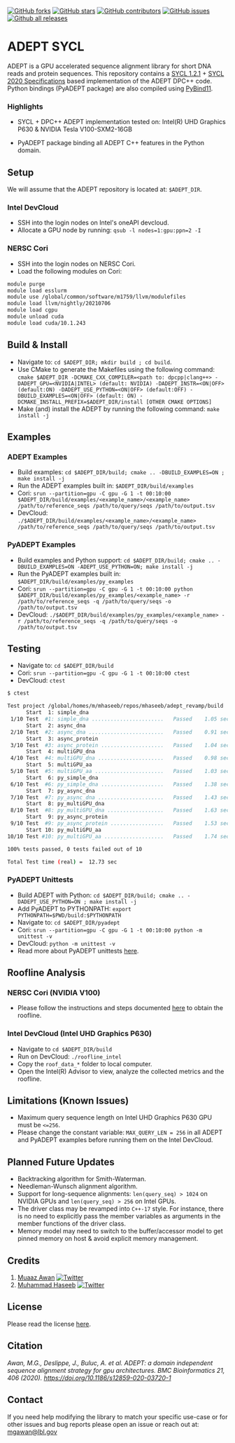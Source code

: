 [![GitHub forks](https://img.shields.io/github/forks/mgawan/adept_revamp.svg?style=social&label=Fork&maxAge=2592000)](https://GitHub.com/mgawan/adept_revamp/network/) [![GitHub stars](https://img.shields.io/github/stars/mgawan/adept_revamp.svg?style=social&label=Star&maxAge=2592000)](https://GitHub.com/mgawan/adept_revamp/stargazers/) [![GitHub contributors](https://img.shields.io/github/contributors/mgawan/adept_revamp.svg)](https://GitHub.com/mgawan/adept_revamp/graphs/contributors/) [![GitHub issues](https://img.shields.io/github/issues/mgawan/adept_revamp.svg)](https://GitHub.com/mgawan/adept_revamp/issues/) [![Github all releases](https://img.shields.io/github/downloads/mgawan/adept_revamp/total.svg)](https://GitHub.com/mgawan/adept_revamp/releases/)

# ADEPT SYCL
ADEPT is a GPU accelerated sequence alignment library for short DNA reads and protein sequences. This repository contains a [SYCL 1.2.1](https://www.khronos.org/files/sycl/sycl-121-reference-guide.pdf) + [SYCL 2020 Specifications](https://www.khronos.org/registry/SYCL/specs/sycl-2020/html/sycl-2020.html) based implementation of the ADEPT DPC++ code. Python bindings (PyADEPT package) are also compiled using [PyBind11](https://pybind11.readthedocs.io/en/stable/).    

###  Highlights
- SYCL + DPC++ ADEPT implementation tested on: Intel(R) UHD Graphics P630 & NVIDIA Tesla V100-SXM2-16GB     

- PyADEPT package binding all ADEPT C++ features in the Python domain.    


## Setup

We will assume that the ADEPT repository is located at: `$ADEPT_DIR`.

### Intel DevCloud
- SSH into the login nodes on Intel's oneAPI devcloud.     
- Allocate a GPU node by running: `qsub -l nodes=1:gpu:ppn=2 -I`    

### NERSC Cori
- SSH into the login nodes on NERSC Cori.       
- Load the following modules on Cori: 

```bash
module purge
module load esslurm
module use /global/common/software/m1759/llvm/modulefiles
module load llvm/nightly/20210706
module load cgpu
module unload cuda
module load cuda/10.1.243
```


## Build & Install
- Navigate to: `cd $ADEPT_DIR; mkdir build ; cd build`.
- Use CMake to generate the Makefiles using the following command: `cmake $ADEPT_DIR -DCMAKE_CXX_COMPILER=<path to: dpcpp|clang++> -DADEPT_GPU=<NVIDIA|INTEL> (default: NVIDIA) -DADEPT_INSTR=<ON|OFF> (default:ON) -DADEPT_USE_PYTHON=<ON|OFF> (default:OFF) -DBUILD_EXAMPLES=<ON|OFF> (default: ON) -DCMAKE_INSTALL_PREFIX=$ADEPT_DIR/install [OTHER CMAKE OPTIONS]`    
- Make (and) install the ADEPT by running the following command: `make install -j`     


## Examples

### ADEPT Examples
- Build examples: `cd $ADEPT_DIR/build; cmake .. -DBUILD_EXAMPLES=ON ; make install -j`      
- Run the ADEPT examples built in: `$ADEPT_DIR/build/examples`     
- Cori: `srun --partition=gpu -C gpu -G 1 -t 00:10:00 $ADEPT_DIR/build/examples/<example_name>/<example_name> /path/to/reference_seqs /path/to/query/seqs /path/to/output.tsv`    
- DevCloud: `./$ADEPT_DIR/build/examples/<example_name>/<example_name> /path/to/reference_seqs /path/to/query/seqs /path/to/output.tsv`     

### PyADEPT Examples
- Build examples and Python support: `cd $ADEPT_DIR/build; cmake .. -DBUILD_EXAMPLES=ON -ADEPT_USE_PYTHON=ON; make install -j`      
- Run the PyADEPT examples built in: `$ADEPT_DIR/build/examples/py_examples`     
- Cori: `srun --partition=gpu -C gpu -G 1 -t 00:10:00 python $ADEPT_DIR/build/examples/py_examples/<example_name> -r /path/to/reference_seqs -q /path/to/query/seqs -o /path/to/output.tsv`    
- DevCloud: `./$ADEPT_DIR/build/examples/py_examples/<example_name> -r /path/to/reference_seqs -q /path/to/query/seqs -o /path/to/output.tsv`     


## Testing
- Navigate to: `cd $ADEPT_DIR/build`     
- Cori: `srun --partition=gpu -C gpu -G 1 -t 00:10:00 ctest`
- DevCloud: `ctest`

```bash 
$ ctest

Test project /global/homes/m/mhaseeb/repos/mhaseeb/adept_revamp/build
      Start  1: simple_dna
 1/10 Test  #1: simple_dna .......................   Passed    1.05 sec
      Start  2: async_dna
 2/10 Test  #2: async_dna ........................   Passed    0.91 sec
      Start  3: async_protein
 3/10 Test  #3: async_protein ....................   Passed    1.04 sec
      Start  4: multiGPU_dna
 4/10 Test  #4: multiGPU_dna .....................   Passed    0.98 sec
      Start  5: multiGPU_aa
 5/10 Test  #5: multiGPU_aa ......................   Passed    1.03 sec
      Start  6: py_simple_dna
 6/10 Test  #6: py_simple_dna ....................   Passed    1.38 sec
      Start  7: py_async_dna
 7/10 Test  #7: py_async_dna .....................   Passed    1.43 sec
      Start  8: py_multiGPU_dna
 8/10 Test  #8: py_multiGPU_dna ..................   Passed    1.63 sec
      Start  9: py_async_protein
 9/10 Test  #9: py_async_protein .................   Passed    1.53 sec
      Start 10: py_multiGPU_aa
10/10 Test #10: py_multiGPU_aa ...................   Passed    1.74 sec

100% tests passed, 0 tests failed out of 10

Total Test time (real) =  12.73 sec

```


### PyADEPT Unittests

- Build ADEPT with Python: `cd $ADEPT_DIR/build; cmake .. -DADEPT_USE_PYTHON=ON ; make install -j`
- Add PyADEPT to PYTHONPATH: `export PYTHONPATH=$PWD/build:$PYTHONPATH`    
- Navigate to: `cd $ADEPT_DIR/pyadept`    
- Cori: `srun --partition=gpu -C gpu -G 1 -t 00:10:00 python -m unittest -v`    
- DevCloud: `python -m unittest -v`     
- Read more about PyADEPT unittests [here](./pyadept/test/README.md#pyADEPT-unit-testing).

## Roofline Analysis

### NERSC Cori (NVIDIA V100)
- Please follow the instructions and steps documented [here](https://github.com/mhaseeb123/Instruction_roofline_scripts/tree/python#instruction-roofline-for-adept) to obtain the roofline.

### Intel DevCloud (Intel UHD Graphics P630)
- Navigate to `cd $ADEPT_DIR/build`
- Run on DevCloud: `./roofline_intel`
- Copy the `roof_data_*` folder to local computer.
- Open the Intel(R) Advisor to view, analyze the collected metrics and the roofline.

## Limitations (Known Issues)
- Maximum query sequence length on Intel UHD Graphics P630 GPU must be `<=256`.
- Please change the constant variable: `MAX_QUERY_LEN = 256` in all ADEPT and PyADEPT examples before running them on the Intel DevCloud.

## Planned Future Updates
- Backtracking algorithm for Smith-Waterman.    
- Needleman-Wunsch alignment algorithm.    
- Support for long-sequence alignments: `len(query_seq) > 1024` on NVIDIA GPUs and `len(query_seq) > 256` on Intel GPUs.     
- The driver class may be revamped into `C++-17` style. For instance, there is no need to explicitly pass the member variables as arguments in the member functions of the driver class.   
- Memory model may need to switch to the buffer/accessor model to get pinned memory on host & avoid explicit memory management.    

## Credits
1. [Muaaz Awan](https://www.nersc.gov/about/nersc-staff/application-performance/muaaz-awan/) [![Twitter](https://flat.badgen.net/twitter/follow/MuaazGul?icon=twitter)](https://twitter.com/MuaazGul)     
2. [Muhammad Haseeb](https://sites.google.com/fiu.edu/muhammadhaseeb) [![Twitter](https://flat.badgen.net/twitter/follow/iHaseebM?icon=twitter)](https://twitter.com/iHaseebM)      

## License
Please read the license [here](./LICENSE).

## Citation
*Awan, M.G., Deslippe, J., Buluc, A. et al. ADEPT: a domain independent sequence alignment strategy for gpu architectures. BMC Bioinformatics 21, 406 (2020). https://doi.org/10.1186/s12859-020-03720-1*

## Contact
If you need help modifying the library to match your specific use-case or for other issues and bug reports please open an issue or reach out at: mgawan@lbl.gov


